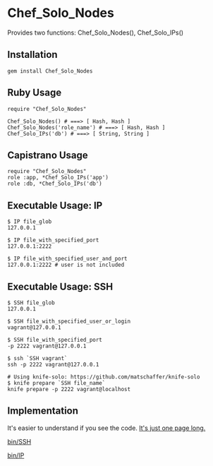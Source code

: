 
Chef\_Solo\_Nodes
===============

Provides two functions: Chef\_Solo\_Nodes(), Chef\_Solo\_IPs()


Installation
-----------

    gem install Chef_Solo_Nodes

Ruby Usage
----------

    require "Chef_Solo_Nodes"

    Chef_Solo_Nodes() # ===> [ Hash, Hash ]
    Chef_Solo_Nodes('role_name') # ===> [ Hash, Hash ]
    Chef_Solo_IPs('db') # ===> [ String, String ]

Capistrano Usage
----------------

    require "Chef_Solo_Nodes"
    role :app, *Chef_Solo_IPs('app')
    role :db, *Chef_Solo_IPs('db')

Executable Usage: IP
--------------------

    $ IP file_glob  
    127.0.0.1

    $ IP file_with_specified_port
    127.0.0.1:2222

    $ IP file_with_specified_user_and_port
    127.0.0.1:2222 # user is not included

Executable Usage: SSH
--------------------

    $ SSH file_glob  
    127.0.0.1

    $ SSH file_with_specified_user_or_login
    vagrant@127.0.0.1

    $ SSH file_with_specified_port
    -p 2222 vagrant@127.0.0.1

    $ ssh `SSH vagrant`
    ssh -p 2222 vagrant@127.0.0.1

    # Using knife-solo: https://github.com/matschaffer/knife-solo 
    $ knife prepare `SSH file_name`
    knife prepare -p 2222 vagrant@localhost

Implementation
--------------

It's easier to
understand if you see the code. 
[It's just one page long.](https://github.com/da99/Chef_Solo_Nodes/blob/master/lib/Chef_Solo_Nodes.rb)

[bin/SSH](https://github.com/da99/Chef_Solo_Nodes/blob/master/bin/SSH)

[bin/IP](https://github.com/da99/Chef_Solo_Nodes/blob/master/bin/IP)


